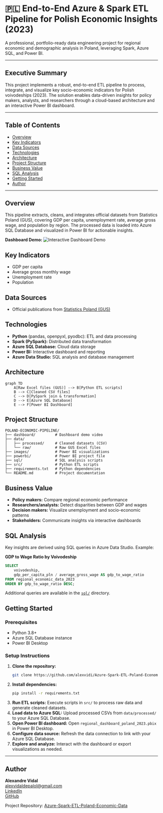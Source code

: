 # 🇵🇱 End-to-End Azure & Spark ETL Pipeline for Polish Economic Insights (2023)

A professional, portfolio-ready data engineering project for regional economic and demographic analysis in Poland, leveraging Spark, Azure SQL, and Power BI.

---

## Executive Summary

This project implements a robust, end-to-end ETL pipeline to process, integrate, and visualize key socio-economic indicators for Polish voivodeships (2023). The solution enables data-driven insights for policy makers, analysts, and researchers through a cloud-based architecture and an interactive Power BI dashboard.

---

## Table of Contents
- [Overview](#overview)
- [Key Indicators](#key-indicators)
- [Data Sources](#data-sources)
- [Technologies](#technologies)
- [Architecture](#architecture)
- [Project Structure](#project-structure)
- [Business Value](#business-value)
- [SQL Analysis](#sql-analysis)
- [Getting Started](#getting-started)
- [Author](#author)

---

## Overview

This pipeline extracts, cleans, and integrates official datasets from Statistics Poland (GUS), covering GDP per capita, unemployment rate, average gross wage, and population by region. The processed data is loaded into Azure SQL Database and visualized in Power BI for actionable insights.

**Dashboard Demo:**
![Interactive Dashboard Demo](gif/interactive_dashboard_demo-ezgif.com-video-to-gif-converter.gif)

## Key Indicators
- GDP per capita
- Average gross monthly wage
- Unemployment rate
- Population

## Data Sources
- Official publications from [Statistics Poland (GUS)](https://stat.gov.pl/en/)

## Technologies
- **Python** (pandas, openpyxl, pyodbc): ETL and data processing
- **Spark (PySpark):** Distributed data transformation
- **Azure SQL Database:** Cloud data storage
- **Power BI:** Interactive dashboard and reporting
- **Azure Data Studio:** SQL analysis and database management

## Architecture

```mermaid
graph TD
    A[Raw Excel files (GUS)] --> B[Python ETL scripts]
    B --> C[Cleaned CSV files]
    C --> D[PySpark join & transformation]
    D --> E[Azure SQL Database]
    E --> F[Power BI Dashboard]
```

## Project Structure

```text
POLAND-ECONOMIC-PIPELINE/
├── dashboard/         # Dashboard demo video
├── data/
│   ├── processed/     # Cleaned datasets (CSV)
│   └── raw/           # Raw GUS Excel files
├── images/            # Power BI visualizations
├── powerbi/           # Power BI project file
├── sql/               # SQL analysis scripts
├── src/               # Python ETL scripts
├── requirements.txt   # Python dependencies
└── README.md          # Project documentation
```

## Business Value
- **Policy makers:** Compare regional economic performance
- **Researchers/analysts:** Detect disparities between GDP and wages
- **Decision makers:** Visualize unemployment and socio-economic patterns
- **Stakeholders:** Communicate insights via interactive dashboards

## SQL Analysis

Key insights are derived using SQL queries in Azure Data Studio. Example:

**GDP to Wage Ratio by Voivodeship**
```sql
SELECT
    voivodeship,
    gdp_per_capita_pln / average_gross_wage AS gdp_to_wage_ratio
FROM regional_economic_data_2023 
ORDER BY gdp_to_wage_ratio DESC;
```
Additional queries are available in the [`sql/`](./sql/) directory.

## Getting Started

### Prerequisites
- Python 3.8+
- Azure SQL Database instance
- Power BI Desktop

### Setup Instructions
1. **Clone the repository:**
   ```bash
   git clone https://github.com/alexvidi/Azure-Spark-ETL-Poland-Economic-Data.git
   ```
2. **Install dependencies:**
   ```bash
   pip install -r requirements.txt
   ```
3. **Run ETL scripts:**
   Execute scripts in `src/` to process raw data and generate cleaned datasets.
4. **Load data to Azure SQL:**
   Upload processed CSVs from `data/processed/` to your Azure SQL Database.
5. **Open Power BI dashboard:**
   Open `regional_dashboard_poland_2023.pbix` in Power BI Desktop.
6. **Configure data source:**
   Refresh the data connection to link with your Azure SQL Database.
7. **Explore and analyze:**
   Interact with the dashboard or export visualizations as needed.

---

## Author

**Alexandre Vidal**  
[alexvidaldepalol@gmail.com](mailto:alexvidaldepalol@gmail.com)  
[LinkedIn](https://www.linkedin.com/in/alex-vidal-de-palol-a18538155/)  
[GitHub](https://github.com/alexvidi)

Project Repository: [Azure-Spark-ETL-Poland-Economic-Data](https://github.com/alexvidi/Azure-Spark-ETL-Poland-Economic-Data)

